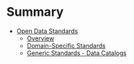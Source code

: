 # Summary

* [Open Data Standards](README.md)
   * [Overview](overview.md)
   * [Domain-Specific Standards](domain-specific_standards.md)
   * [Generic Standards - Data Catalogs](generic-standards-data-catalogs.md/generic-standards-data-catalogs.md)

